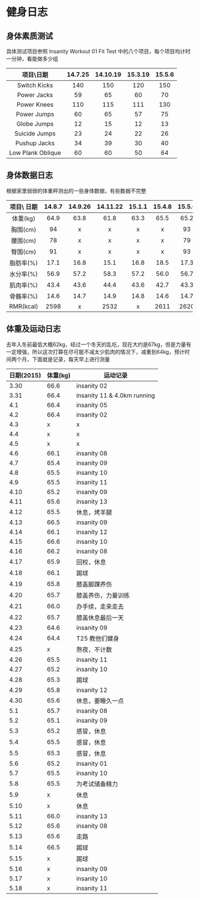 # 健身日志

## 身体素质测试

具体测试项目参照 Insanity Workout 01 Fit Test 中的八个项目，每个项目均计时一分钟，看能做多少组

项目\日期 | 14.7.25 | 14.10.19 | 15.3.19 | 15.5.6
:---: | :---: | :---: | :---: | :---:
Switch Kicks | 140 | 150 | 120 | 150
Power Jacks | 59 | 65 | 60 | 70
Power Knees | 110 | 115 | 111 | 130
Power Jumps | 60 | 65 | 57 | 75
Globe Jumps | 12 | 15 | 12 | 13
Suicide Jumps | 23 | 24 | 22 | 26
Pushup Jacks | 34 | 39 | 30 | 40
Low Plank Oblique | 60 | 60 | 50 | 64

## 身体数据日志

根据家里弱弱的体重秤测出的一些身体数据，有些数据不完整

项目\ 日期 | 14.8.7 | 14.9.26 | 14.11.22 | 15.1.1 | 15.4.8 | 15.5.6
:---: | :---: | :---: | :---: | :---: | :---: | :---:
体重(kg) | 64.9 | 63.8 | 61.8 | 63.3| 65.5 | 65.2
胸围(cm) | 94 | x | x | x | x | 93
腰围(cm) | 78 | x | x | x | x | 79
臀围(cm) | 91 | x | x | x | x | 93
脂肪率(%) | 17.1 | 16.8 | 15.1 | 16.8 | 18.5 | 17.3
水分率(%) | 56.9 | 57.2 | 58.3 | 57.2 | 56.0 | 56.7
肌肉率(%) | 43.4 | 43.6 | 44.4 | 43.6 | 42.7 | 43.3
骨骼率(%) | 14.6 | 14.7 | 14.9 | 14.8 | 14.6 | 14.7
RMR(kcal) | 2598 | x | 2532 | x | 2611 | 2620


## 体重及运动日志

去年入冬前最低大概62kg，经过一个冬天的乱吃，现在大约是67kg，但是力量有一定增强，所以这次打算在尽可能不减太少肌肉的情况下，减重到64kg，预计时间两个月，下面就是记录，每天早上进行测量

日期(2015) | 体重(kg) | 运动记录
---|---|---
3.30 | 66.6 | insanity 02
3.31 | 66.4 | insanity 11 & 4.0km running
4.1 | 66.4 | insanity 05
4.2 | 66.4 | insanity 02
4.3 | x | x
4.4 | x | x
4.5 | x | x
4.6 | 66.1 | insanity 08
4.7 | 65.4 | insanity 09
4.8 | 65.5 | insanity 10
4.9 | 65.5 | insanity 11
4.10 | 65.2 | insanity 09
4.11 | 65.6 | insanity 13
4.12 | 65.5 | 休息，烤羊腿
4.13 | 66.5 | insanity 09
4.14 | 66.1 | insanity 12
4.15 | 66.6 | insanity 10
4.16 | 66.2 | insanity 08
4.17 | 65.9 | 回校，休息
4.18 | 66.1 | 踢球
4.19 | 65.8 | 膝盖脚踝养伤
4.20 | 65.7 | 膝盖养伤，力量训练
4.21 | 66.0 | 办手续，走来走去
4.22 | 65.7 | 膝盖休息最后一天
4.23 | 64.6 | insanity 09
4.24 | 64.4 | T25 教他们健身
4.25 | x | 熬夜，不计数
4.26 | 65.5 | insanity 11
4.27 | 65.2 | insanity 10
4.28 | 65.3 | 踢球
4.29 | 65.8 | insanity 12
4.30 | 65.6| 休息，要睡久一点
5.1 | 65.7 | insanity 08
5.2 | 65.1 | insanity 09
5.3 | 65.2 | 感冒，休息
5.4 | 65.5 | 感冒，休息
5.5 | 65.3 | 感冒，休息
5.6 | 65.2 | insanity 01
5.7 | 65.5 | insanity 10
5.8 | 65.5 | 为考试储备精力
5.9 | x | 休息
5.10 | x | 休息
5.11 | 66.0 | insanity 13
5.12 | 65.6 | insanity 08
5.13 | 65.6 | 走路
5.14 | 66.5 | 踢球
5.15 | x | 踢球
5.16 | x | insanity 09
5.17 | x | insanity 10
5.18 | x | insanity 11
